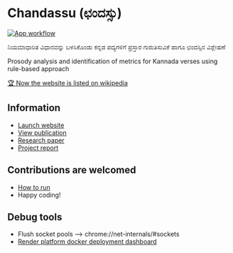 # Chandassu (ಛಂದಸ್ಸು)

[![App workflow](https://github.com/anuprshetty/chandassu/actions/workflows/app_workflow.yml/badge.svg?branch=main)](https://github.com/anuprshetty/chandassu/actions/workflows/app_workflow.yml)

ನಿಯಮಾಧಾರಿತ ವಿಧಾನವನ್ನು ಬಳಸಿಕೊಂಡು ಕನ್ನಡ ಪದ್ಯಗಳಿಗೆ ಪ್ರಸ್ತಾರ ಗುರುತಿಸುವಿಕೆ ಹಾಗೂ ಛಂದಸ್ಸಿನ ವಿಶ್ಲೇಷಣೆ

Prosody analysis and identification of metrics for Kannada verses using rule-based approach

[🏆 Now the website is listed on wikipedia](https://kn.wikipedia.org/wiki/%E0%B2%95%E0%B2%A8%E0%B3%8D%E0%B2%A8%E0%B2%A1_%E0%B2%9B%E0%B2%82%E0%B2%A6%E0%B2%B8%E0%B3%8D%E0%B2%B8%E0%B3%81?oldformat=true#:~:text=%E0%B2%AA%E0%B3%8D%E0%B2%B0%E0%B2%B8%E0%B3%8D%E0%B2%A4%E0%B2%BE%E0%B2%B0%20%E0%B2%B9%E0%B2%BE%E0%B2%95%E0%B2%BF%20%E0%B2%97%E0%B2%A3%20%E0%B2%B5%E0%B2%BF%E0%B2%82%E0%B2%97%E0%B2%A1%E0%B2%BF%E0%B2%B8%E0%B2%BF%20%E0%B2%9B%E0%B2%82%E0%B2%A6%E0%B2%B8%E0%B3%8D%E0%B2%B8%E0%B2%A8%E0%B3%8D%E0%B2%A8%E0%B3%81%20%E0%B2%97%E0%B3%81%E0%B2%B0%E0%B3%81%E0%B2%A4%E0%B2%BF%E0%B2%B8%E0%B2%B2%E0%B3%81%20%E0%B2%85%E0%B2%A8%E0%B3%81%E0%B2%B5%E0%B3%81%20%E0%B2%AE%E0%B2%BE%E0%B2%A1%E0%B3%81%E0%B2%B5%20%E0%B2%A4%E0%B2%BE%E0%B2%A3%20%E0%B2%A8%E0%B2%BF%E0%B2%B0%E0%B3%8D%E0%B2%B5%E0%B2%BE%E0%B2%B9%E0%B2%95%3A%20Anup%20Shetty)

## Information

- [Launch website](https://chandassu.onrender.com/)
- [View publication](https://www.ingentaconnect.com/contentone/asp/jctn/2020/00000017/f0020009/art00033)
- [Research paper](./static/docs/research_paper.pdf)
- [Project report](./static/docs/project_report.pdf)

## Contributions are welcomed

- [How to run](./.vscode/tasks.json)
- Happy coding!

## Debug tools

- Flush socket pools --> chrome://net-internals/#sockets
- [Render platform docker deployment dashboard](https://dashboard.render.com/)
